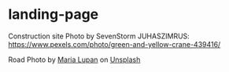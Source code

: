 # landing-page



Construction site
Photo by SevenStorm JUHASZIMRUS: https://www.pexels.com/photo/green-and-yellow-crane-439416/


Road
Photo by <a href="https://unsplash.com/@luandmario?utm_content=creditCopyText&utm_medium=referral&utm_source=unsplash">Maria Lupan</a> on <a href="https://unsplash.com/photos/yellow-and-black-heavy-equipment-on-snow-covered-ground-during-daytime-XeRqsvi9qBc?utm_content=creditCopyText&utm_medium=referral&utm_source=unsplash">Unsplash</a>
      